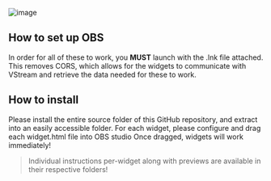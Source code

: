 ![image](https://github.com/h3llo-wor1d/VStream-Widgets-Collection/assets/83967304/f4dd185c-c8e9-43d6-8d6c-fe5cbfb18bd5)


## How to set up OBS
In order for all of these to work, you **MUST** launch with the .lnk file attached. This removes CORS, which allows 
for the widgets to communicate with VStream and retrieve the data needed for these to work.

## How to install
Please install the entire source folder of this GitHub repository, and extract into an easily accessible folder.
For each widget, please configure and drag each widget.html file into OBS studio 
Once dragged, widgets will work immediately!

> Individual instructions per-widget along with previews are available in their respective folders!
